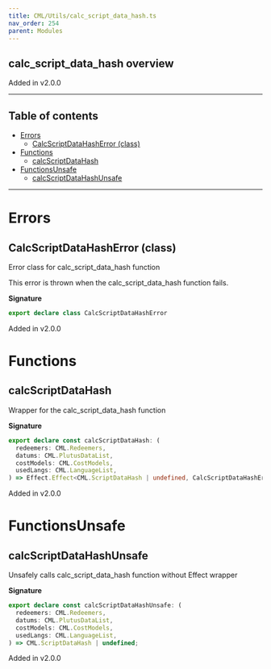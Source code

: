 ```yaml
---
title: CML/Utils/calc_script_data_hash.ts
nav_order: 254
parent: Modules
---
```


## calc_script_data_hash overview

Added in v2.0.0

---

<h2 class="text-delta">Table of contents</h2>

- [Errors](#errors)
  - [CalcScriptDataHashError (class)](#calcscriptdatahasherror-class)
- [Functions](#functions)
  - [calcScriptDataHash](#calcscriptdatahash)
- [FunctionsUnsafe](#functionsunsafe)
  - [calcScriptDataHashUnsafe](#calcscriptdatahashunsafe)

---

# Errors

## CalcScriptDataHashError (class)

Error class for calc_script_data_hash function

This error is thrown when the calc_script_data_hash function fails.

**Signature**

```ts
export declare class CalcScriptDataHashError
```

Added in v2.0.0

# Functions

## calcScriptDataHash

Wrapper for the calc_script_data_hash function

**Signature**

```ts
export declare const calcScriptDataHash: (
  redeemers: CML.Redeemers,
  datums: CML.PlutusDataList,
  costModels: CML.CostModels,
  usedLangs: CML.LanguageList,
) => Effect.Effect<CML.ScriptDataHash | undefined, CalcScriptDataHashError>;
```

Added in v2.0.0

# FunctionsUnsafe

## calcScriptDataHashUnsafe

Unsafely calls calc_script_data_hash function without Effect wrapper

**Signature**

```ts
export declare const calcScriptDataHashUnsafe: (
  redeemers: CML.Redeemers,
  datums: CML.PlutusDataList,
  costModels: CML.CostModels,
  usedLangs: CML.LanguageList,
) => CML.ScriptDataHash | undefined;
```

Added in v2.0.0
